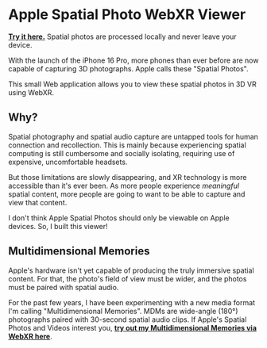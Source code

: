 # Apple Spatial Photo WebXR Viewer

[**Try it here.**](https://zfox23.github.io/spatial-photo-webxr-viewer) Spatial photos are processed locally and never leave your device.

With the launch of the iPhone 16 Pro, more phones than ever before are now capable of capturing 3D photographs. Apple calls these "Spatial Photos".

This small Web application allows you to view these spatial photos in 3D VR using WebXR.

## Why?

Spatial photography and spatial audio capture are untapped tools for human connection and recollection. This is mainly because experiencing spatial computing is still cumbersome and socially isolating, requiring use of expensive, uncomfortable headsets.

But those limitations are slowly disappearing, and XR technology is more accessible than it's ever been. As more people experience *meaningful* spatial content, more people are going to want to be able to capture and view that content.

I don't think Apple Spatial Photos should only be viewable on Apple devices. So, I built this viewer!

## Multidimensional Memories

Apple's hardware isn't yet capable of producing the truly immersive spatial content. For that, the photo's field of view must be wider, and the photos must be paired with spatial audio.

For the past few years, I have been experimenting with a new media format I'm calling "Multidimensional Memories". MDMs are wide-angle (180°) photographs paired with 30-second spatial audio clips. If Apple's Spatial Photos and Videos interest you, [**try out my Multidimensional Memories via WebXR here**](https://zachfox.photography/portfolio/immersive/).